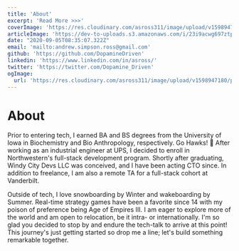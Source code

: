 ```yaml
---
title: 'About'
excerpt: 'Read More >>>'
coverImage: 'https://res.cloudinary.com/asross311/image/upload/v1598947180/portfolio/IMG_3824_1_8_egnkfs.jpg'
articleImage: 'https://dev-to-uploads.s3.amazonaws.com/i/23i9acwg697ztp3gt48a.gif'
date: "2020-09-05T08:35:07.322Z"
email: 'mailto:andrew.simpson.ross@gmail.com'
github: 'https://github.com/DopamineDriven'
linkedin: 'https://www.linkedin.com/in/asross/'
twitter: 'https://twitter.com/Dopamine_Driven'
ogImage:
  url: 'https://res.cloudinary.com/asross311/image/upload/v1598947180/portfolio/IMG_3824_1_8_egnkfs.jpg'
---
```


# About
Prior to entering tech, I earned BA and BS degrees from the University of Iowa in Biochemistry and Bio Anthropology, respectively. Go Hawks! 🏴 After working as an industrial engineer at UPS, I decided to enroll in Northwestern's full-stack development program. Shortly after graduating, Windy City Devs LLC was conceived, and I have been acting CTO since. In addition to freelance, I am also a remote TA for a full-stack cohort at Vanderbilt.

Outside of tech, I love snowboarding by Winter and wakeboarding by Summer. Real-time strategy games have been a favorite since 14 with my poison of preference being Age of Empires III. I am eager to explore more of the world and am open to relocation, be it intra- or internationally. I'm so glad you decided to stop by and endure the tech-talk to arrive at this point! This journey's just getting started so drop me a line; let's build something remarkable together.
